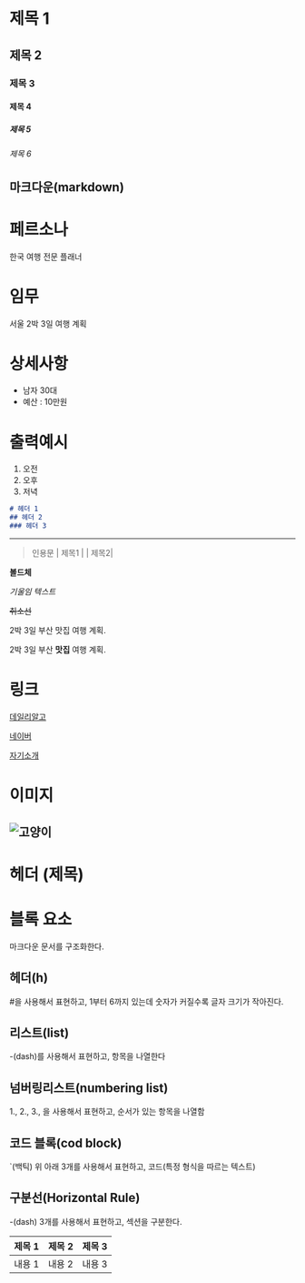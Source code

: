 # 제목 1
## 제목 2
### 제목 3
#### 제목 4
##### 제목 5
###### 제목 6

## 마크다운(markdown)

# 페르소나
한국 여행 전문 플래너

# 임무
서울 2박 3일 여행 계획

# 상세사항
- 남자 30대
- 예산 : 10만원

# 출력예시
1. 오전
2. 오후
3. 저녁

```markdown
# 헤더 1
## 헤더 2
### 헤더 3
```
---
>인용문 
| 제목1 | | 제목2|

**볼드체**

_기울임 텍스트_

~~취소선~~

2박 3일 부산 맛집 여행 계획.

2박 3일 부산 **맛집** 여행 계획.

# 링크
[데일리알고](<https://dailyalgo.kr/ko>)

[네이버](<https://naver.com>)

[자기소개](자기소개.md)

# 이미지
![고양이](<>)
---
# 


# 헤더 (제목)

# 블록 요소
마크다운 문서를 구조화한다.

## 헤더(h)
#을 사용해서 표현하고, 1부터 6까지 있는데 숫자가 커질수록 글자 크기가 작아진다.

## 리스트(list)
-(dash)를 사용해서 표현하고, 항목을 나열한다

## 넘버링리스트(numbering list)
1., 2., 3., 을 사용해서 표현하고, 순서가 있는 항목을 나열함

## 코드 블록(cod block)
`(백틱) 위 아래 3개를 사용해서 표현하고, 코드(특정 형식을 따르는 텍스트)

## 구분선(Horizontal Rule)
-(dash) 3개를 사용해서 표현하고, 섹션을 구분한다.

| 제목 1 | 제목 2 | 제목 3 |
| ------ | ------ | ------ |
| 내용 1 | 내용 2 | 내용 3 |
